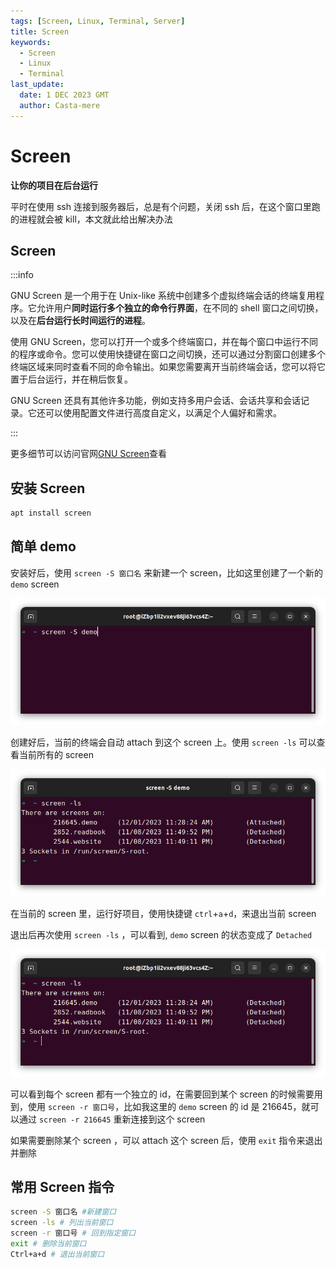 ```yaml
---
tags: [Screen, Linux, Terminal, Server]
title: Screen
keywords:
  - Screen
  - Linux
  - Terminal
last_update:
  date: 1 DEC 2023 GMT
  author: Casta-mere
---
```


# Screen

**让你的项目在后台运行**

平时在使用 ssh 连接到服务器后，总是有个问题，关闭 ssh 后，在这个窗口里跑的进程就会被 kill，本文就此给出解决办法

## Screen

:::info

GNU Screen 是一个用于在 Unix-like 系统中创建多个虚拟终端会话的终端复用程序。它允许用户**同时运行多个独立的命令行界面**，在不同的 shell 窗口之间切换，以及在**后台运行长时间运行的进程**。

使用 GNU Screen，您可以打开一个或多个终端窗口，并在每个窗口中运行不同的程序或命令。您可以使用快捷键在窗口之间切换，还可以通过分割窗口创建多个终端区域来同时查看不同的命令输出。如果您需要离开当前终端会话，您可以将它置于后台运行，并在稍后恢复。

GNU Screen 还具有其他许多功能，例如支持多用户会话、会话共享和会话记录。它还可以使用配置文件进行高度自定义，以满足个人偏好和需求。

:::

更多细节可以访问官网[GNU Screen]查看

## 安装 Screen

```bash
apt install screen
```

## 简单 demo

安装好后，使用 `screen -S 窗口名` 来新建一个 screen，比如这里创建了一个新的 `demo` screen

![screen-S](./image/screen使用/screenS.png "新建 screen")

创建好后，当前的终端会自动 attach 到这个 screen 上。使用 `screen -ls` 可以查看当前所有的 screen

![screenls](./image/screen使用/screenls.png "查看 screen")

在当前的 screen 里，运行好项目，使用快捷键 `ctrl`+`a`+`d`，来退出当前 screen

退出后再次使用 `screen -ls` ，可以看到, `demo` screen 的状态变成了 `Detached`

![screenlsDetach](./image/screen使用/screenlsDetach.png "screen detach")

可以看到每个 screen 都有一个独立的 id，在需要回到某个 screen 的时候需要用到，使用 `screen -r 窗口号`，比如我这里的 `demo` screen 的 id 是 216645，就可以通过 `screen -r 216645` 重新连接到这个 screen

如果需要删除某个 screen ，可以 attach 这个 screen 后，使用 `exit` 指令来退出并删除

## 常用 Screen 指令

```bash showLineNumbers
screen -S 窗口名 #新建窗口
screen -ls # 列出当前窗口
screen -r 窗口号 # 回到指定窗口
exit # 删除当前窗口
Ctrl+a+d # 退出当前窗口
```

[GNU Screen]: https://www.gnu.org/software/screen/
